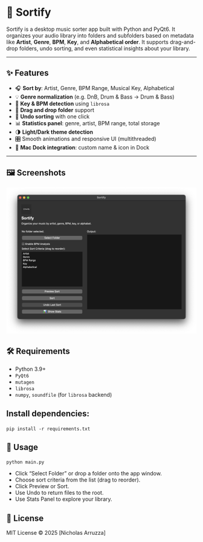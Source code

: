 # 🎵 Sortify

Sortify is a desktop music sorter app built with Python and PyQt6. It organizes your audio library into folders and subfolders based on metadata like **Artist**, **Genre**, **BPM**, **Key**, and **Alphabetical order**. It supports drag-and-drop folders, undo sorting, and even statistical insights about your library.

---

## ✨ Features

- 🎧 **Sort by**: Artist, Genre, BPM Range, Musical Key, Alphabetical
- 💡 **Genre normalization** (e.g. DnB, Drum & Bass → Drum & Bass)
- 🧠 **Key & BPM detection** using `librosa`
- 📂 **Drag and drop folder** support
- 🔄 **Undo sorting** with one click
- 📊 **Statistics panel**: genre, artist, BPM range, total storage
- 🌗 **Light/Dark theme detection**
- 🎛️ Smooth animations and responsive UI (multithreaded)
- 🍏 **Mac Dock integration**: custom name & icon in Dock

---

## 🖼️ Screenshots

![](Assets/using_sortify.png)

## 🛠 Requirements

- Python 3.9+
- `PyQt6`
- `mutagen`
- `librosa`
- `numpy`, `soundfile` (for `librosa` backend)

## Install dependencies:
`pip install -r requirements.txt`

## 🚀 Usage
`python main.py`

- Click “Select Folder” or drop a folder onto the app window.
- Choose sort criteria from the list (drag to reorder).
- Click Preview or Sort.
- Use Undo to return files to the root.
- Use Stats Panel to explore your library.

## 📝 License
MIT License © 2025 [Nicholas Arruzza]
